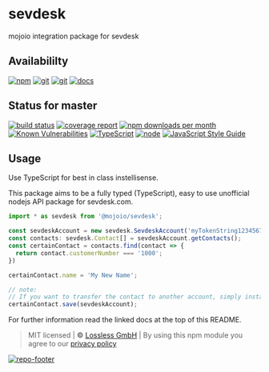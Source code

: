 # sevdesk
mojoio integration package for sevdesk

## Availabililty
[![npm](https://mojoio.gitlab.io/assets/repo-button-npm.svg)](https://www.npmjs.com/package/@mojoio/sevdesk)
[![git](https://mojoio.gitlab.io/assets/repo-button-git.svg)](https://GitLab.com/mojoio/sevdesk)
[![git](https://mojoio.gitlab.io/assets/repo-button-mirror.svg)](https://github.com/mojoio/sevdesk)
[![docs](https://mojoio.gitlab.io/assets/repo-button-docs.svg)](https://mojoio.gitlab.io/sevdesk/)

## Status for master
[![build status](https://GitLab.com/mojoio/sevdesk/badges/master/build.svg)](https://GitLab.com/mojoio/sevdesk/commits/master)
[![coverage report](https://GitLab.com/mojoio/sevdesk/badges/master/coverage.svg)](https://GitLab.com/mojoio/sevdesk/commits/master)
[![npm downloads per month](https://img.shields.io/npm/dm/@mojoio/sevdesk.svg)](https://www.npmjs.com/package/@mojoio/sevdesk)
[![Known Vulnerabilities](https://snyk.io/test/npm/@mojoio/sevdesk/badge.svg)](https://snyk.io/test/npm/@mojoio/sevdesk)
[![TypeScript](https://img.shields.io/badge/TypeScript-2.x-blue.svg)](https://nodejs.org/dist/latest-v6.x/docs/api/)
[![node](https://img.shields.io/badge/node->=%206.x.x-blue.svg)](https://nodejs.org/dist/latest-v6.x/docs/api/)
[![JavaScript Style Guide](https://img.shields.io/badge/code%20style-standard-brightgreen.svg)](http://standardjs.com/)

## Usage
Use TypeScript for best in class instellisense.

This package aims to be a fully typed (TypeScript), easy to use unofficial nodejs API package for sevdesk.com.

```typescript
import * as sevdesk from '@mojoio/sevdesk';

const sevdeskAccount = new sevdesk.SevdeskAccount('myTokenString1234567890');
const contacts: sevdesk.Contact[] = sevdeskAccount.getContacts();
const certainContact = contacts.find(contact => {
  return contact.customerNumber === '1000';
})

certainContact.name = 'My New Name';

// note:
// If you want to transfer the contact to another account, simply instantiate a second account :)
certainContact.save(sevdeskAccount);
```

For further information read the linked docs at the top of this README.

>  MIT licensed | **&copy;** [Lossless GmbH](https://lossless.gmbh)
| By using this npm module you agree to our [privacy policy](https://lossless.gmbH/privacy.html)

[![repo-footer](https://mojoio.gitlab.io/assets/repo-footer.svg)](https://mojo.io)
